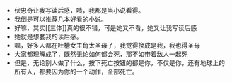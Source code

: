 - 伏忠奇让我写读后感，啧，我都是当小说看得。
- 我倒是可以推荐几本好看的小说。
- 好嘛，其实[[三体]]真的很不错，可是她又不看，她又让我写读后感
- 她就是想套我的读后感。
- 嘛，好多人都在吐槽女主角太圣母了，我觉得换成是我，我也得圣母
- 大家都理解成了，既然无论如何都会死，那不如带着敌人一起死
- 但是，无论别人做了什么，按下死亡按钮的都是你，不仅是你，还有地球上的所有人，都要因为你的一个动作，全部死亡。